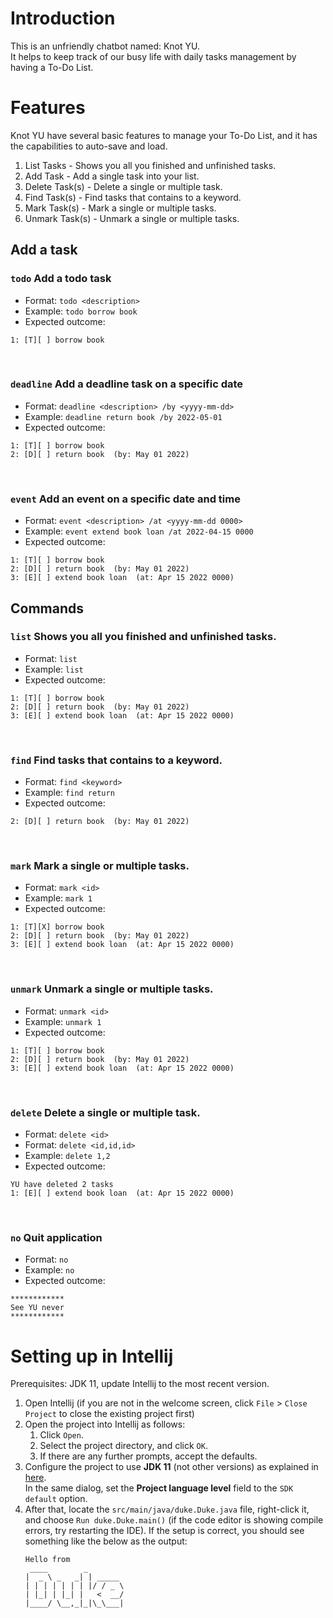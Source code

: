 # Introduction

This is an unfriendly chatbot named: Knot YU. <br/>
It helps to keep track of our busy life with daily tasks management by having a To-Do List.  

# Features
Knot YU have several basic features to manage your To-Do List, and it has the capabilities to auto-save and load.
1. List Tasks - Shows you all you finished and unfinished tasks.
2. Add Task - Add a single task into your list.
3. Delete Task(s) - Delete a single or multiple task.
4. Find Task(s) - Find tasks that contains to a keyword.
5. Mark Task(s) - Mark a single or multiple tasks. 
6. Unmark Task(s) - Unmark a single or multiple tasks.

## Add a task
### `todo` Add a todo task
- Format: `todo <description>`
- Example: `todo borrow book`
- Expected outcome: 

```
1: [T][ ] borrow book 
```
<br/>

### `deadline` Add a deadline task on a specific date
- Format: `deadline <description> /by <yyyy-mm-dd>`
- Example: `deadline return book /by 2022-05-01`
- Expected outcome:

```
1: [T][ ] borrow book
2: [D][ ] return book  (by: May 01 2022)
```
<br/>

### `event` Add an event on a specific date and time
- Format: `event <description> /at <yyyy-mm-dd 0000>`
- Example: `event extend book loan /at 2022-04-15 0000`
- Expected outcome:

```
1: [T][ ] borrow book
2: [D][ ] return book  (by: May 01 2022)
3: [E][ ] extend book loan  (at: Apr 15 2022 0000)
```

## Commands
### `list` Shows you all you finished and unfinished tasks.
- Format: `list`
- Example: `list`
- Expected outcome:

```
1: [T][ ] borrow book
2: [D][ ] return book  (by: May 01 2022)
3: [E][ ] extend book loan  (at: Apr 15 2022 0000)
```
<br/>

### `find` Find tasks that contains to a keyword.
- Format: `find <keyword>`
- Example: `find return`
- Expected outcome:

```
2: [D][ ] return book  (by: May 01 2022)
```
<br/>

### `mark` Mark a single or multiple tasks.
- Format: `mark <id>`
- Example: `mark 1`
- Expected outcome:

```
1: [T][X] borrow book
2: [D][ ] return book  (by: May 01 2022)
3: [E][ ] extend book loan  (at: Apr 15 2022 0000)
```
<br/>

### `unmark` Unmark a single or multiple tasks.
- Format: `unmark <id>`
- Example: `unmark 1`
- Expected outcome:

```
1: [T][ ] borrow book
2: [D][ ] return book  (by: May 01 2022)
3: [E][ ] extend book loan  (at: Apr 15 2022 0000)
```
<br/>

### `delete` Delete a single or multiple task.
- Format: `delete <id>`
- Format: `delete <id,id,id>`
- Example: `delete 1,2`
- Expected outcome:

```
YU have deleted 2 tasks
1: [E][ ] extend book loan  (at: Apr 15 2022 0000)
```
<br/>

### `no` Quit application
- Format: `no`
- Example: `no`
- Expected outcome:

```
************
See YU never
************
```






# Setting up in Intellij

Prerequisites: JDK 11, update Intellij to the most recent version.

1. Open Intellij (if you are not in the welcome screen, click `File` > `Close Project` to close the existing project
   first)
1. Open the project into Intellij as follows:
    1. Click `Open`.
    1. Select the project directory, and click `OK`.
    1. If there are any further prompts, accept the defaults.
1. Configure the project to use **JDK 11** (not other versions) as explained
   in [here](https://www.jetbrains.com/help/idea/sdk.html#set-up-jdk).<br>
   In the same dialog, set the **Project language level** field to the `SDK default` option.
3. After that, locate the `src/main/java/duke.Duke.java` file, right-click it, and choose `Run duke.Duke.main()` (if the
   code editor is showing compile errors, try restarting the IDE). If the setup is correct, you should see something
   like the below as the output:
   ```
   Hello from
    ____        _        
   |  _ \ _   _| | _____ 
   | | | | | | | |/ / _ \
   | |_| | |_| |   <  __/
   |____/ \__,_|_|\_\___|
   ```
